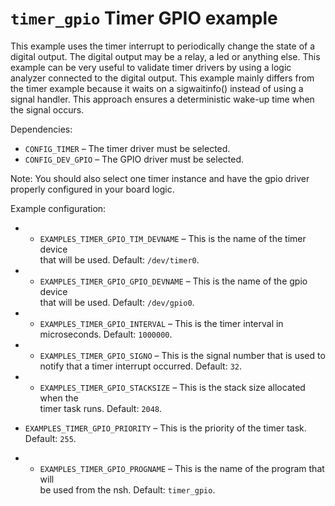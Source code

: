 # `timer_gpio` Timer GPIO example

This example uses the timer interrupt to periodically change the state
of a digital output. The digital output may be a relay, a led or
anything else. This example can be very useful to validate timer drivers
by using a logic analyzer connected to the digital output. This example
mainly differs from the timer example because it waits on a
sigwaitinfo() instead of using a signal handler. This approach ensures a
deterministic wake-up time when the signal occurs.

Dependencies:

  - `CONFIG_TIMER` – The timer driver must be selected.
  - `CONFIG_DEV_GPIO` – The GPIO driver must be selected.

Note: You should also select one timer instance and have the gpio driver
properly configured in your board logic.

Example configuration:

  -   - `EXAMPLES_TIMER_GPIO_TIM_DEVNAME` – This is the name of the
        timer device  
        that will be used. Default: `/dev/timer0`.

  -   - `EXAMPLES_TIMER_GPIO_GPIO_DEVNAME` – This is the name of the
        gpio device  
        that will be used. Default: `/dev/gpio0`.

  -   - `EXAMPLES_TIMER_GPIO_INTERVAL` – This is the timer interval in  
        microseconds. Default: `1000000`.

  -   - `EXAMPLES_TIMER_GPIO_SIGNO` – This is the signal number that is
        used to  
        notify that a timer interrupt occurred. Default: `32`.

  -   - `EXAMPLES_TIMER_GPIO_STACKSIZE` – This is the stack size
        allocated when the  
        timer task runs. Default: `2048`.

  - `EXAMPLES_TIMER_GPIO_PRIORITY` – This is the priority of the timer
    task. Default: `255`.

  -   - `EXAMPLES_TIMER_GPIO_PROGNAME` – This is the name of the program
        that will  
        be used from the nsh. Default: `timer_gpio`.
